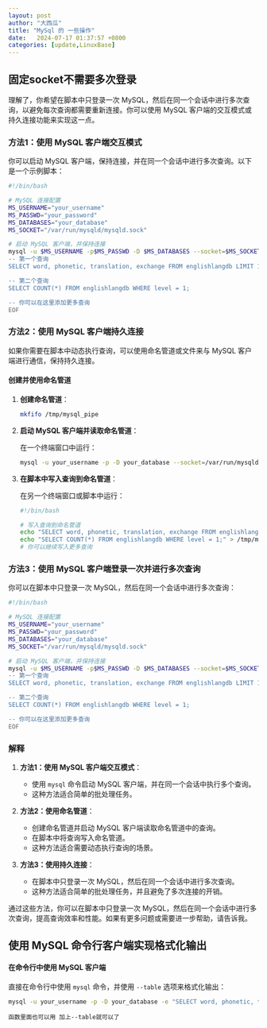 ```yaml
---
layout: post
author: "大西瓜"
title: "MySql 的 一些操作"
date:   2024-07-17 01:37:57 +0800
categories: [update,LinuxBase] 
---
```



## 固定socket不需要多次登录
理解了，你希望在脚本中只登录一次 MySQL，然后在同一个会话中进行多次查询，以避免每次查询都需要重新连接。你可以使用 MySQL 客户端的交互模式或持久连接功能来实现这一点。

### 方法1：使用 MySQL 客户端交互模式

你可以启动 MySQL 客户端，保持连接，并在同一个会话中进行多次查询。以下是一个示例脚本：

```bash
#!/bin/bash

# MySQL 连接配置
MS_USERNAME="your_username"
MS_PASSWD="your_password"
MS_DATABASES="your_database"
MS_SOCKET="/var/run/mysqld/mysqld.sock"

# 启动 MySQL 客户端，并保持连接
mysql -u $MS_USERNAME -p$MS_PASSWD -D $MS_DATABASES --socket=$MS_SOCKET --table <<EOF
-- 第一个查询
SELECT word, phonetic, translation, exchange FROM englishlangdb LIMIT 10;

-- 第二个查询
SELECT COUNT(*) FROM englishlangdb WHERE level = 1;

-- 你可以在这里添加更多查询
EOF
```

### 方法2：使用 MySQL 客户端持久连接

如果你需要在脚本中动态执行查询，可以使用命名管道或文件来与 MySQL 客户端进行通信，保持持久连接。

#### 创建并使用命名管道

1. **创建命名管道**：

   ```sh
   mkfifo /tmp/mysql_pipe
   ```

2. **启动 MySQL 客户端并读取命名管道**：

   在一个终端窗口中运行：

   ```sh
   mysql -u your_username -p -D your_database --socket=/var/run/mysqld/mysqld.sock --table < /tmp/mysql_pipe
   ```

3. **在脚本中写入查询到命名管道**：

   在另一个终端窗口或脚本中运行：

   ```bash
   #!/bin/bash
   
   # 写入查询到命名管道
   echo "SELECT word, phonetic, translation, exchange FROM englishlangdb LIMIT 10;" > /tmp/mysql_pipe
   echo "SELECT COUNT(*) FROM englishlangdb WHERE level = 1;" > /tmp/mysql_pipe
   # 你可以继续写入更多查询
   ```

### 方法3：使用 MySQL 客户端登录一次并进行多次查询

你可以在脚本中只登录一次 MySQL，然后在同一个会话中进行多次查询：

```bash
#!/bin/bash

# MySQL 连接配置
MS_USERNAME="your_username"
MS_PASSWD="your_password"
MS_DATABASES="your_database"
MS_SOCKET="/var/run/mysqld/mysqld.sock"

# 启动 MySQL 客户端，并保持连接
mysql -u $MS_USERNAME -p$MS_PASSWD -D $MS_DATABASES --socket=$MS_SOCKET --table <<EOF
-- 第一个查询
SELECT word, phonetic, translation, exchange FROM englishlangdb LIMIT 10;

-- 第二个查询
SELECT COUNT(*) FROM englishlangdb WHERE level = 1;

-- 你可以在这里添加更多查询
EOF
```

### 解释

1. **方法1：使用 MySQL 客户端交互模式**：
   - 使用 `mysql` 命令启动 MySQL 客户端，并在同一个会话中执行多个查询。
   - 这种方法适合简单的批处理任务。

2. **方法2：使用命名管道**：
   - 创建命名管道并启动 MySQL 客户端读取命名管道中的查询。
   - 在脚本中将查询写入命名管道。
   - 这种方法适合需要动态执行查询的场景。

3. **方法3：使用持久连接**：
   - 在脚本中只登录一次 MySQL，然后在同一个会话中进行多次查询。
   - 这种方法适合简单的批处理任务，并且避免了多次连接的开销。

通过这些方法，你可以在脚本中只登录一次 MySQL，然后在同一个会话中进行多次查询，提高查询效率和性能。如果有更多问题或需要进一步帮助，请告诉我。





## 使用 MySQL 命令行客户端实现格式化输出



#### 在命令行中使用 MySQL 客户端

直接在命令行中使用 `mysql` 命令，并使用 `--table` 选项来格式化输出：

```sh
mysql -u your_username -p -D your_database -e "SELECT word, phonetic, translation, exchange FROM englishlangdb LIMIT 10;" --table
```

```code
函数里面也可以用 加上--table就可以了
```

